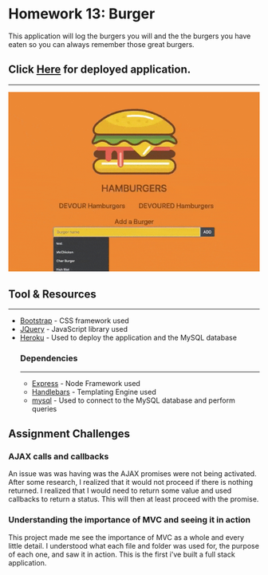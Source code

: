 # Homework 13: Burger

This application will log the burgers you will and the the burgers you have eaten so you can always remember those great burgers.

## Click [Here](https://kingsleyramos-burger.herokuapp.com/) for deployed application.
---
![](images/burger.gif)

## Tool & Resources
---
* [Bootstrap](https://getbootstrap.com/) - CSS framework used
* [JQuery](https://getbootstrap.com/) - JavaScript library used
* [Heroku](https://www.heroku.com/) - Used to deploy the application and the MySQL database
    ### Dependencies
    ---
    * [Express](https://expressjs.com/) - Node Framework used
    * [Handlebars](https://handlebarsjs.com/) - Templating Engine used
    * [mysql](https://www.npmjs.com/package/mysql) - Used to connect to the MySQL database and perform queries

## Assignment Challenges

### AJAX calls and callbacks

An issue was was having was the AJAX promises were not being activated. After some research, I realized that it would not proceed if there is nothing returned. I realized that I would need to return some value and used callbacks to return a status. This will then at least proceed with the promise.

### Understanding the importance of MVC and seeing it in action

This project made me see the importance of MVC as a whole and every little detail. I understood what each file and folder was used for, the purpose of each one, and saw it in action. This is the first i've built a full stack application.